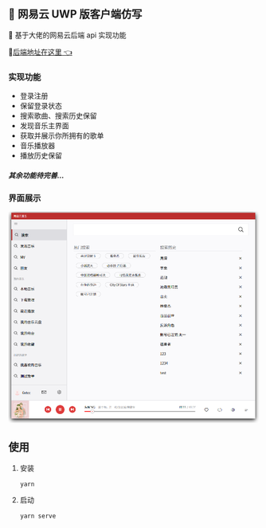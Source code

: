 ## 🎵 网易云 UWP 版客户端仿写

🚀 基于大佬的网易云后端 api 实现功能

🤖[后端地址在这里 👈](https://github.com/Binaryify/NeteaseCloudMusicApi)

### 实现功能

- 登录注册
- 保留登录状态
- 搜索歌曲、搜索历史保留
- 发现音乐主界面
- 获取并展示你所拥有的歌单
- 音乐播放器
- 播放历史保留
##### 其余功能待完善...

### 界面展示
![](./src/assets/show.png)

## 使用

1. 安装

   ```
   yarn
   ```

2. 启动
   ```
   yarn serve
   ```
